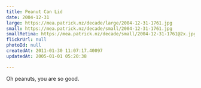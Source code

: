 ```yaml
---
title: Peanut Can Lid
date: 2004-12-31
large: https://mea.patrick.nz/decade/large/2004-12-31-1761.jpg
small: https://mea.patrick.nz/decade/small/2004-12-31-1761.jpg
smallRetina: https://mea.patrick.nz/decade/small/2004-12-31-1761@2x.jpg
flickrUrl: null
photoId: null
createdAt: 2011-01-30 11:07:17.40097
updatedAt: 2005-01-01 05:20:38

---
```

Oh peanuts, you are so good.
